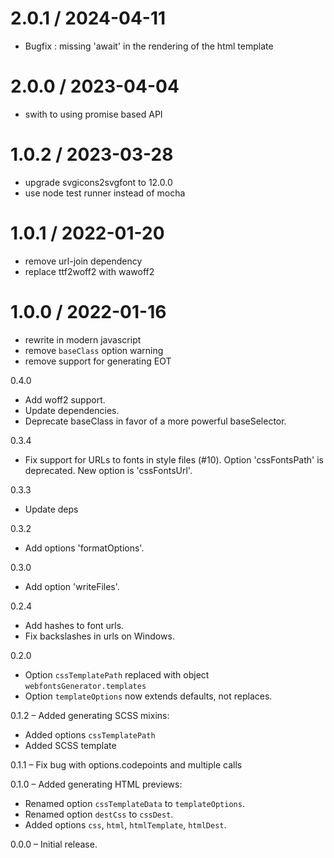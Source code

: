 
2.0.1 / 2024-04-11
==================

 * Bugfix : missing 'await' in the rendering of the html template

2.0.0 / 2023-04-04
==================

 * swith to using promise based API

1.0.2 / 2023-03-28
==================

 * upgrade svgicons2svgfont to 12.0.0
 * use node test runner instead of mocha

1.0.1 / 2022-01-20
==================

 * remove url-join dependency
 * replace ttf2woff2 with wawoff2

1.0.0 / 2022-01-16
==================

 * rewrite in modern javascript
 * remove `baseClass` option warning
 * remove support for generating EOT

0.4.0

* Add woff2 support.
* Update dependencies.
* Deprecate baseClass in favor of a more powerful baseSelector.

0.3.4

* Fix support for URLs to fonts in style files (#10).
	Option 'cssFontsPath' is deprecated. New option is 'cssFontsUrl'.

0.3.3

* Update deps

0.3.2

* Add options 'formatOptions'.

0.3.0

* Add option 'writeFiles'.

0.2.4

* Add hashes to font urls.
* Fix backslashes in urls on Windows.

0.2.0

* Option `cssTemplatePath` replaced with object `webfontsGenerator.templates`
* Option `templateOptions` now extends defaults, not replaces.

0.1.2 &ndash; Added generating SCSS mixins:

* Added options `cssTemplatePath`
* Added SCSS template

0.1.1 &ndash; Fix bug with options.codepoints and multiple calls

0.1.0 &ndash; Added generating HTML previews:

* Renamed option `cssTemplateData` to `templateOptions`.
* Renamed option `destCss` to `cssDest`.
* Added options `css`, `html`, `htmlTemplate`, `htmlDest`.

0.0.0 &ndash; Initial release.
